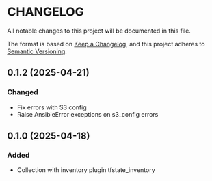# CHANGELOG

All notable changes to this project will be documented in this file.

The format is based on [Keep a Changelog](https://keepachangelog.com/en/1.1.0/), and this project adheres to [Semantic Versioning](https://semver.org/spec/v2.0.0.html).

## 0.1.2 (2025-04-21)

### Changed

- Fix errors with S3 config
- Raise AnsibleError exceptions on s3_config errors

## 0.1.0 (2025-04-18)

### Added

- Collection with inventory plugin tfstate_inventory
